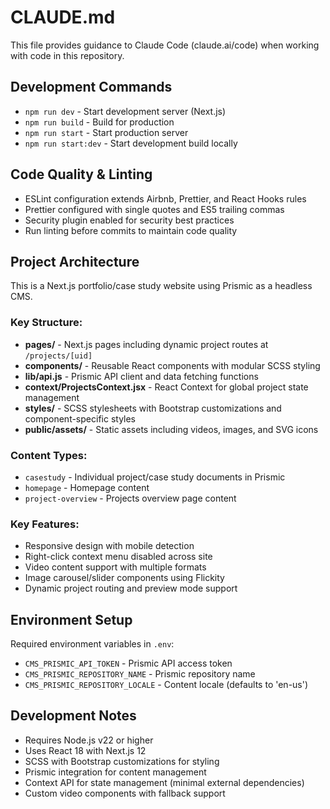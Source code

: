 # CLAUDE.md

This file provides guidance to Claude Code (claude.ai/code) when working with code in this repository.

## Development Commands

- `npm run dev` - Start development server (Next.js)
- `npm run build` - Build for production
- `npm run start` - Start production server
- `npm run start:dev` - Start development build locally

## Code Quality & Linting

- ESLint configuration extends Airbnb, Prettier, and React Hooks rules
- Prettier configured with single quotes and ES5 trailing commas
- Security plugin enabled for security best practices
- Run linting before commits to maintain code quality

## Project Architecture

This is a Next.js portfolio/case study website using Prismic as a headless CMS.

### Key Structure:
- **pages/** - Next.js pages including dynamic project routes at `/projects/[uid]`
- **components/** - Reusable React components with modular SCSS styling
- **lib/api.js** - Prismic API client and data fetching functions
- **context/ProjectsContext.jsx** - React Context for global project state management
- **styles/** - SCSS stylesheets with Bootstrap customizations and component-specific styles
- **public/assets/** - Static assets including videos, images, and SVG icons

### Content Types:
- `casestudy` - Individual project/case study documents in Prismic
- `homepage` - Homepage content
- `project-overview` - Projects overview page content

### Key Features:
- Responsive design with mobile detection
- Right-click context menu disabled across site
- Video content support with multiple formats
- Image carousel/slider components using Flickity
- Dynamic project routing and preview mode support

## Environment Setup

Required environment variables in `.env`:
- `CMS_PRISMIC_API_TOKEN` - Prismic API access token
- `CMS_PRISMIC_REPOSITORY_NAME` - Prismic repository name
- `CMS_PRISMIC_REPOSITORY_LOCALE` - Content locale (defaults to 'en-us')

## Development Notes

- Requires Node.js v22 or higher
- Uses React 18 with Next.js 12
- SCSS with Bootstrap customizations for styling
- Prismic integration for content management
- Context API for state management (minimal external dependencies)
- Custom video components with fallback support